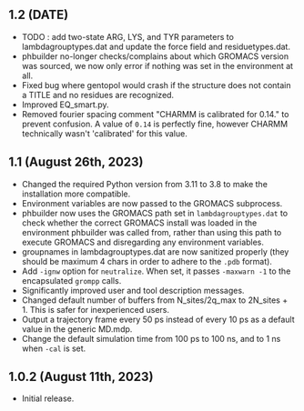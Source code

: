 ## 1.2 (DATE)
* TODO : add two-state ARG, LYS, and TYR parameters to lambdagrouptypes.dat and update the force field and residuetypes.dat.
* phbuilder no-longer checks/complains about which GROMACS version was sourced, we now only error if nothing was set in the environment at all.
* Fixed bug where gentopol would crash if the structure does not contain a TITLE and no residues are recognized.
* Improved EQ_smart.py.
* Removed fourier spacing comment "CHARMM is calibrated for 0.14." to prevent confusion. A value of `0.14` is perfectly fine, however CHARMM technically wasn't 'calibrated' for this value.

## 1.1 (August 26th, 2023)
* Changed the required Python version from 3.11 to 3.8 to make the installation more compatible.
* Environment variables are now passed to the GROMACS subprocess.
* phbuilder now uses the GROMACS path set in `lambdagrouptypes.dat` to check whether the correct GROMACS install was loaded in the environment phbuilder was called from, rather than using this path to execute GROMACS and disregarding any environment variables.
* groupnames in lambdagrouptypes.dat are now sanitized properly (they should be maximum 4 chars in order to adhere to the `.pdb` format).
* Add `-ignw` option for `neutralize`. When set, it passes `-maxwarn -1` to the encapsulated `grompp` calls.
* Significantly improved user and tool description messages.
* Changed default number of buffers from N_sites/2q_max to 2N_sites + 1. This is safer for inexperienced users.
* Output a trajectory frame every 50 ps instead of every 10 ps as a default value in the generic MD.mdp.
* Change the default simulation time from 100 ps to 100 ns, and to 1 ns when `-cal` is set.

## 1.0.2 (August 11th, 2023)
* Initial release.

